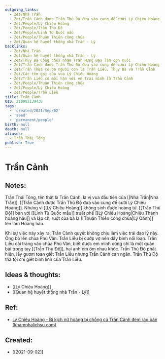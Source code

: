 ```yaml
---
outgoing_links:
  - Zet/Nhà Trần
  - Zet/Trần Cảnh được Trần Thủ Độ đưa vào cung để cưới Lý Chiêu Hoàng
  - Zet/People/Lý Chiêu Hoàng
  - Zet/People/Trần Thủ Độ
  - Zet/People/Linh Từ Quốc mẫu
  - Zet/People/Thuận Thiên công chúa
  - Zet/Quan hệ huyết thống nhà Trần - Lý
backlinks:
  - Zet/Nhà Trần
  - Zet/Quan hệ huyết thống nhà Trần - Lý
  - Zet/Thụy Bà Công chúa nhận Trần Hưng Đạo làm con nuôi
  - Zet/Trần Cảnh được Trần Thủ Độ đưa vào cung để cưới Lý Chiêu Hoàng
  - Zet/Trần Thừa có ba người con là Trần Liễu, Thụy Bà và Trần Cảnh
  - Zet/Các tên gọi của vua Lý Chiêu Hoàng
  - Zet/Trần Liễu có mối hận với em trai mình là Trần Cảnh
  - Zet/People/Thuận Thiên công chúa
  - Zet/People/Lý Chiêu Hoàng
  - Zet/People/Trần Liễu
title: Trần Cảnh
UID: 210902130435
tags:
  - 'created/2021/Sep/02'
  - 'seed'
  - 'permanent/people'
birth: null
death: null
aliases:
  - Trần Thái Tông
publish: True
---
```

# Trần Cảnh

## Notes:

Trần Thái Tông, tên thật là Trần Cảnh, là vị vua đầu tiên của [[Nhà Trần|Nhà Trần]]. [[Trần Cảnh được Trần Thủ Độ đưa vào cung để cưới Lý Chiêu Hoàng]]. Nhưng vì [[Lý Chiêu Hoàng]] không sinh được hoàng tử. [[Trần Thủ Độ]] bàn với [[Linh Từ Quốc mẫu]] truất phế [[Lý Chiêu Hoàng|Chiêu Thánh hoàng hậu]] và lập chị ruột của bà là [[Thuận Thiên công chúa|Lý Oánh]] lên làm Hoàng hâu.

Khi sự việc này xảy ra, Trần Cảnh quyết không chịu làm việc trái đạo lý này. Ông bỏ lên chùa Phù Vân. Trần Liễu bị cướp vợ nên dấy binh nổi loạn. Trần Liễu cải trang vào chùa Phù Vân, biết được em mình cũng chỉ là một quân bài trong tay [[Trần Thủ Độ]], hai anh em ôm nhau khóc. Trần Thủ Độ phát hiện, lấy gươm toan giết Trần Liễu nhưng Trần Cảnh can ngăn. Trần Thủ Độ tha tội chỉ giết binh lính của Trần Liễu.

## Ideas & thoughts:
- [[Lý Chiêu Hoàng]]
- [[Quan hệ huyết thống nhà Trần - Lý]]

## Ref:
- [Lý Chiêu Hoàng - Bi kịch nữ hoàng bị chồng cũ Trần Cảnh đem rao bán (khamphalichsu.com)](https://khamphalichsu.com/ly-chieu-hoang-tran-canh-n44.html)
## Created:
- [[2021-09-02]]
